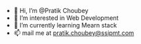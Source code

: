 - 👋 Hi, I’m @Pratik Choubey
- 👀 I’m interested in Web Development
- 🌱 I’m currently learning Mearn stack
- 📫 mail me at pratik.choubey@ssipmt.com

<!---
PC1617/PC1617 is a ✨ special ✨ repository because its `README.md` (this file) appears on your GitHub profile.
You can click the Preview link to take a look at your changes.
--->
